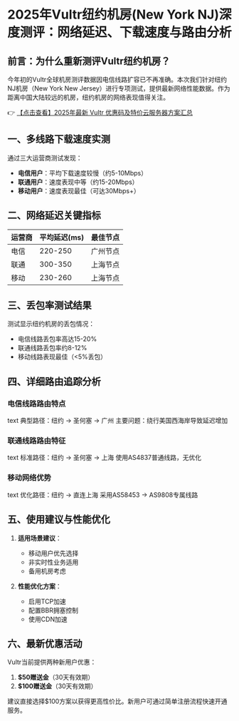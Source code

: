 # 2025年Vultr纽约机房(New York NJ)深度测评：网络延迟、下载速度与路由分析

## 前言：为什么重新测评Vultr纽约机房？

今年初的Vultr全球机房测评数据因电信线路扩容已不再准确。本次我们针对纽约NJ机房（New York New Jersey）进行专项测试，提供最新网络性能数据。作为距离中国大陆较远的机房，纽约机房的网络表现值得关注。

👉 [【点击查看】2025年最新 Vultr 优惠码及特价云服务器方案汇总](https://bit.ly/VuLtr)

## 一、多线路下载速度实测

通过三大运营商测试发现：
- **电信用户**：平均下载速度较慢（约5-10Mbps）
- **联通用户**：速度表现中等（约15-20Mbps）
- **移动用户**：速度表现最佳（可达30Mbps+）

## 二、网络延迟关键指标

| 运营商 | 平均延迟(ms) | 最佳节点 |
|--------|-------------|----------|
| 电信   | 220-250     | 广州节点 |
| 联通   | 300-350     | 上海节点 |
| 移动   | 230-260     | 上海节点 |

## 三、丢包率测试结果

测试显示纽约机房的丢包情况：
- 电信线路丢包率高达15-20%
- 联通线路丢包率约8-12%
- 移动线路表现最佳（<5%丢包）

## 四、详细路由追踪分析

### 电信线路路由特点
text
典型路径：纽约 → 圣何塞 → 广州
主要问题：绕行美国西海岸导致延迟增加

### 联通线路路由特征
text
标准路径：纽约 → 圣何塞 → 上海
使用AS4837普通线路，无优化

### 移动网络优势
text
优化路径：纽约 → 直连上海
采用AS58453 → AS9808专属线路

## 五、使用建议与性能优化

1. **适用场景建议**：
   - 移动用户优先选择
   - 非实时性业务适用
   - 备用机房考虑

2. **性能优化方案**：
   - 启用TCP加速
   - 配置BBR拥塞控制
   - 使用CDN加速

## 六、最新优惠活动

Vultr当前提供两种新用户优惠：
1. **$50赠送金**（30天有效期）
2. **$100赠送金**（30天有效期）

建议直接选择$100方案以获得更高性价比。新用户可通过简单注册流程快速开通服务。
